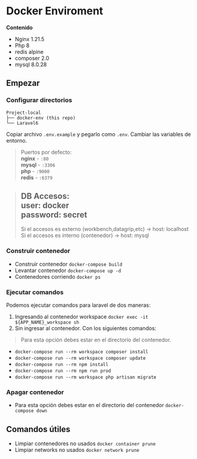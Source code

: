 # Docker Enviroment

**Contenido**

- Nginx 1.21.5
- Php 8
- redis alpine
- composer 2.0
- mysql 8.0.28

## Empezar

### Configurar directorios
```
Project-local
├── docker-env (this repo)
└── Laravel6 
```
Copiar archivo `.env.example` y pegarlo como `.env`. Cambiar las variables de entorno.

> Puertos por defecto:   
>  **nginx** - `:80`   
>  **mysql** - `:3306`   
>  **php** - `:9000`   
>  **redis** - `:6379`

> **DB Accesos**:   
> user: docker   
> password: secret
> ------
> Si el accesos es externo (workbench,datagrip,etc) -> host: localhost
> Si el accesos es interno (contenedor) -> host: mysql

### Construir contenedor
- Construir contenedor `docker-compose build`
- Levantar contenedor `docker-compose up -d`
- Contenedores corriendo `docker ps`

###  Ejecutar comandos
Podemos ejecutar comandos para laravel de dos maneras:

1. Ingresando al contenedor workspace
`docker exec -it ${APP_NAME}_workspace sh`
2. Sin ingresar al contenedor. Con los siguientes comandos:
> Para esta opción debes estar en el directorio del contenedor.   
- `docker-compose run --rm workspace composer install`
- `docker-compose run --rm workspace composer update`
- `docker-compose run --rm npm install`
- `docker-compose run --rm npm run prod`
- `docker-compose run --rm workspace php artisan migrate`

### Apagar contenedor 
- Para esta opción debes estar en el directorio del contenedor  `docker-compose down`

## Comandos útiles

- Limpiar contenedores no usados `docker container prune`
- Limpiar networks no usados `docker network prune`